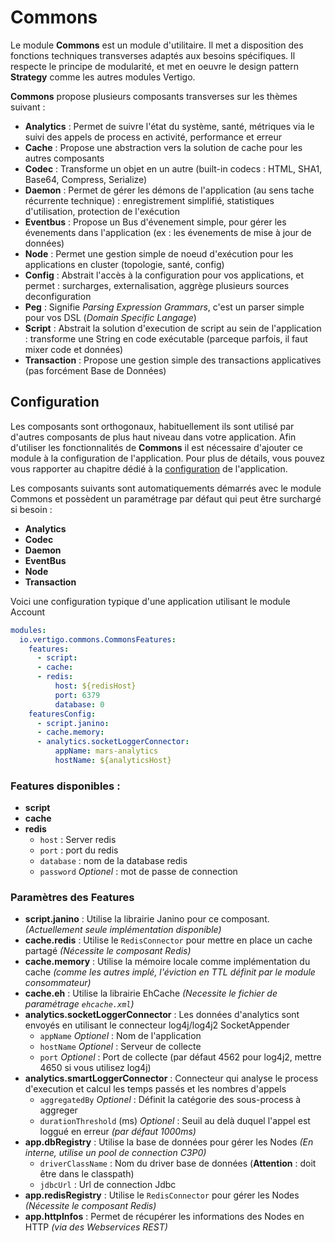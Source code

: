 # Commons

Le module **Commons** est un module d'utilitaire. 
Il met a disposition des fonctions techniques transverses adaptés aux besoins spécifiques.
Il respecte le principe de modularité, et met en oeuvre le design pattern **Strategy** comme les autres modules Vertigo.

**Commons** propose plusieurs composants transverses sur les thèmes suivant :
- **Analytics** : Permet de suivre l'état du système, santé, métriques via le suivi des appels de process en activité, performance et erreur 
- **Cache** : Propose une abstraction vers la solution de cache pour les autres composants
- **Codec** : Transforme un objet en un autre (built-in codecs : HTML, SHA1, Base64, Compress, Serialize)
- **Daemon** : Permet de gérer les démons de l'application (au sens tache récurrente technique) : enregistrement simplifié, statistiques d'utilisation, protection de l'exécution
- **Eventbus** : Propose un Bus d'évenement simple, pour gérer les évenements dans l'application (ex : les évenements de mise à jour de données)
- **Node** : Permet une gestion simple de noeud d'exécution pour les applications en cluster (topologie, santé, config)
- **Config** : Abstrait l'accès à la configuration pour vos applications, et permet : surcharges, externalisation, aggrège plusieurs sources deconfiguration
- **Peg** : Signifie *Parsing Expression Grammars*, c'est un parser simple pour vos DSL (*Domain Specific Langage*)
- **Script** : Abstrait la solution d'execution de script au sein de l'application : transforme une String en code exécutable (parceque parfois, il faut mixer code et données)
- **Transaction** : Propose une gestion simple des transactions applicatives (pas forcément Base de Données) 

## Configuration

Les composants sont orthogonaux, habituellement ils sont utilisé par d'autres composants de plus haut niveau dans votre application.
Afin d'utiliser les fonctionnalités de **Commons** il est nécessaire d'ajouter ce module à la configuration de l'application.
Pour plus de détails, vous pouvez vous rapporter au chapitre dédié à la [configuration](/basic/configuration) de l'application.

Les composants suivants sont automatiquements démarrés avec le module Commons et possèdent un paramétrage par défaut qui peut être surchargé si besoin :
- **Analytics**
- **Codec**
- **Daemon**
- **EventBus**
- **Node**
- **Transaction**

Voici une configuration typique d'une application utilisant le module Account

```yaml
modules:
  io.vertigo.commons.CommonsFeatures:
    features:
      - script:
      - cache:
      - redis:
          host: ${redisHost}
          port: 6379
          database: 0
    featuresConfig:
      - script.janino:
      - cache.memory:
      - analytics.socketLoggerConnector:
          appName: mars-analytics
          hostName: ${analyticsHost}
```


### Features disponibles :
- **script**
- **cache**
- **redis**
  - `host` : Server redis
  - `port` : port du redis
  - `database` : nom de la database redis
  - `password` *Optionel* : mot de passe de connection

### Paramètres des Features 

- **script.janino** : Utilise la librairie Janino pour ce composant. *(Actuellement seule implémentation disponible)*
- **cache.redis** : Utilise le `RedisConnector` pour mettre en place un cache partagé *(Nécessite le composant Redis)*
- **cache.memory** : Utilise la mémoire locale comme implémentation du cache *(comme les autres implé, l'éviction en TTL définit par le module consommateur)*
- **cache.eh** : Utilise la librairie EhCache *(Necessite le fichier de paramétrage `ehcache.xml`)*
- **analytics.socketLoggerConnector** : Les données d'analytics sont envoyés en utilisant le connecteur log4j/log4j2 SocketAppender
  - `appName` *Optionel* : Nom de l'application
  - `hostName` *Optionel* : Serveur de collecte
  - `port` *Optionel* : Port de collecte (par défaut 4562 pour log4j2, mettre 4650 si vous utilisez log4j)
- **analytics.smartLoggerConnector** : Connecteur qui analyse le process d'execution et calcul les temps passés et les nombres d'appels
  - `aggregatedBy` *Optionel* : Définit la catégorie des sous-process à aggreger
  - `durationThreshold` (ms) *Optionel* : Seuil au delà duquel l'appel est loggué en erreur *(par défaut 1000ms)*
- **app.dbRegistry** : Utilise la base de données pour gérer les Nodes *(En interne, utilise un pool de connection C3P0)*
  - `driverClassName` : Nom du driver base de données (**Attention** : doit être dans le classpath)
  - `jdbcUrl` : Url de connection Jdbc
- **app.redisRegistry** : Utilise le `RedisConnector` pour gérer les Nodes *(Nécessite le composant Redis)*
- **app.httpInfos** : Permet de récupérer les informations des Nodes en HTTP *(via des Webservices REST)*

